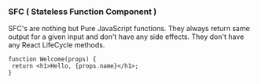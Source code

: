 ### SFC ( Stateless Function Component )

SFC's are nothing but Pure JavaScript functions. They always return same output for a given input and don't have any side effects. They don't have any React LifeCycle methods.

```
function Welcome(props) {
 return <h1>Hello, {props.name}</h1>;
}
```


<!--stackedit_data:
eyJoaXN0b3J5IjpbMTYxMzUwNTkwNCwtMTE1Mzc5NDA2N119
-->